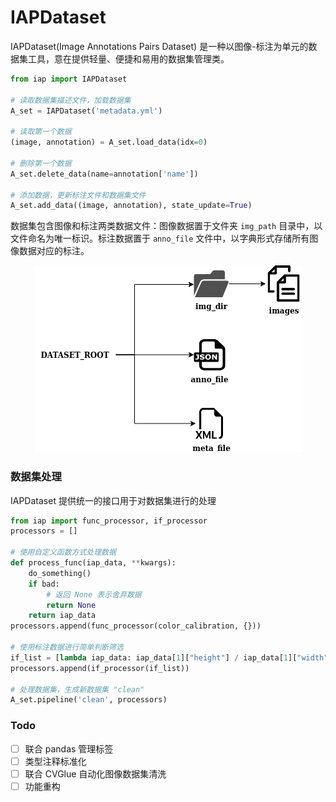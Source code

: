
# IAPDataset
IAPDataset(Image Annotations Pairs Dataset) 是一种以图像-标注为单元的数据集工具，意在提供轻量、便捷和易用的数据集管理类。

```python
from iap import IAPDataset

# 读取数据集描述文件，加载数据集
A_set = IAPDataset('metadata.yml')

# 读取第一个数据
(image, annotation) = A_set.load_data(idx=0)

# 删除第一个数据
A_set.delete_data(name=annotation['name'])

# 添加数据，更新标注文件和数据集文件
A_set.add_data((image, annotation), state_update=True)
```

数据集包含图像和标注两类数据文件：图像数据置于文件夹 `img_path` 目录中，以文件命名为唯一标识。标注数据置于 `anno_file` 文件中，以字典形式存储所有图像数据对应的标注。

<div align="center">
  <img src="assets/filetree.png"/>
</div>

### 数据集处理
IAPDataset 提供统一的接口用于对数据集进行的处理

```python
from iap import func_processor, if_processor
processors = []

# 使用自定义函数方式处理数据
def process_func(iap_data, **kwargs):
    do_something()
    if bad:
        # 返回 None 表示舍弃数据
        return None
    return iap_data
processors.append(func_processor(color_calibration, {}))

# 使用标注数据进行简单判断筛选
if_list = [lambda iap_data: iap_data[1]["height"] / iap_data[1]["width"] >= 1.5]
processors.append(if_processor(if_list))

# 处理数据集，生成新数据集 "clean"
A_set.pipeline('clean', processors)
```

### Todo
- [ ] 联合 pandas 管理标签
- [ ] 类型注释标准化
- [ ] 联合 CVGlue 自动化图像数据集清洗
- [ ] 功能重构
